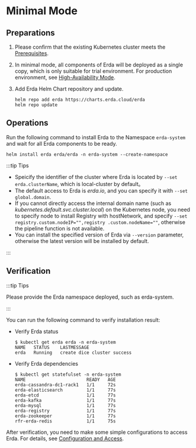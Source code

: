 # Minimal Mode

## Preparations

1. Please confirm that the existing Kubernetes cluster meets the [Prerequisites](premise.md).

2. In minimal mode, all components of Erda will be deployed as a single copy, which is only suitable for trial environment. For production environment, see [High-Availability Mode](helm-install-prod.md).

3. Add Erda Helm Chart repository and update.

   ```shell
   helm repo add erda https://charts.erda.cloud/erda
   helm repo update
   ```

## Operations

Run the following command to install Erda to the Namespace `erda-system` and wait for all Erda components to be ready.

```shell
helm install erda erda/erda -n erda-system --create-namespace
```

:::tip Tips

- Speicify the identifier of the cluster where Erda is located by `--set erda.clusterName`, which is local-cluster by default。
- The default access to Erda is *erda.io*, and you can specify it with `--set global.domain`.
- If you cannot directly access the internal domain name (such as *kubernetes.default.svc.cluster.local*) on the Kubernetes node, you need to specify node to install Registry with hostNetwork, and specify `--set registry.custom.nodeIP="",registry .custom.nodeName=""`, otherwise the pipeline function is not available.
- You can install the specified version of Erda via `--version` parameter, otherwise the latest version will be installed by default.

:::

## Verification
:::tip Tips

Please provide the Erda namespace deployed, such as erda-system.

:::

You can run the following command to verify installation result:

- Verify Erda status

   ```shell
   $ kubectl get erda erda -n erda-system
   NAME   STATUS    LASTMESSAGE
   erda   Running   create dice cluster success
   ```

- Verify Erda dependencies

   ```shell
   $ kubectl get statefulset -n erda-system
   NAME                       READY   AGE
   erda-cassandra-dc1-rack1   1/1     72s
   erda-elasticsearch         1/1     77s
   erda-etcd                  1/1     77s
   erda-kafka                 1/1     77s
   erda-mysql                 1/1     77s
   erda-registry              1/1     77s
   erda-zookeeper             1/1     77s
   rfr-erda-redis             1/1     75s
   ```

After verification, you need to make some simple configurations to access Erda. For details, see [Configuration and Access](configuration.md).